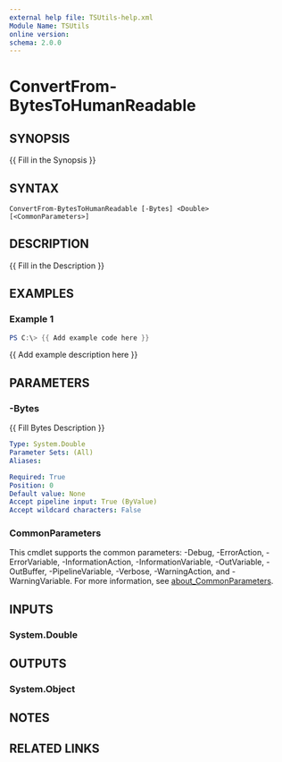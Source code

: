```yaml
---
external help file: TSUtils-help.xml
Module Name: TSUtils
online version:
schema: 2.0.0
---
```


# ConvertFrom-BytesToHumanReadable

## SYNOPSIS
{{ Fill in the Synopsis }}

## SYNTAX

```
ConvertFrom-BytesToHumanReadable [-Bytes] <Double> [<CommonParameters>]
```

## DESCRIPTION
{{ Fill in the Description }}

## EXAMPLES

### Example 1
```powershell
PS C:\> {{ Add example code here }}
```

{{ Add example description here }}

## PARAMETERS

### -Bytes
{{ Fill Bytes Description }}

```yaml
Type: System.Double
Parameter Sets: (All)
Aliases:

Required: True
Position: 0
Default value: None
Accept pipeline input: True (ByValue)
Accept wildcard characters: False
```

### CommonParameters
This cmdlet supports the common parameters: -Debug, -ErrorAction, -ErrorVariable, -InformationAction, -InformationVariable, -OutVariable, -OutBuffer, -PipelineVariable, -Verbose, -WarningAction, and -WarningVariable. For more information, see [about_CommonParameters](http://go.microsoft.com/fwlink/?LinkID=113216).

## INPUTS

### System.Double

## OUTPUTS

### System.Object
## NOTES

## RELATED LINKS
